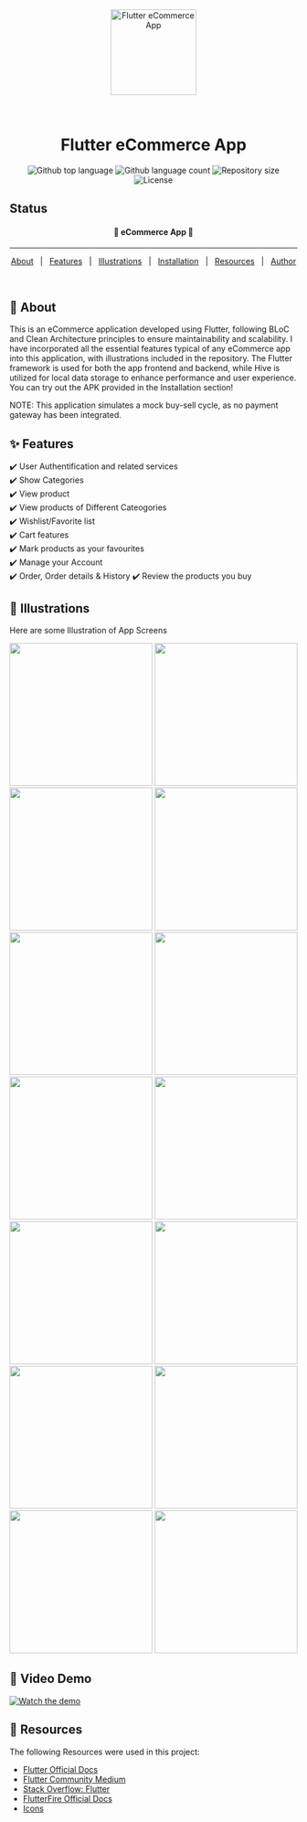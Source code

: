

<div align="center" id="top"> 
  <img src="https://raw.githubusercontent.com/thuanyg/ecommerce_app/refs/heads/master/assets/images/logo.png" alt="Flutter eCommerce App" width="150" height="150"/>

&#xa0;

  <!-- <a href="https://e_commerce_app_flutter.netlify.app">Demo</a> -->
</div>

<h1 align="center">Flutter eCommerce App</h1>

<p align="center">
  <img alt="Github top language" src="https://img.shields.io/github/languages/top/thuanyg/ecommerce_app?color=56BEB8">

  <img alt="Github language count" src="https://img.shields.io/github/languages/count/thuanyg/ecommerce_app?color=56BEB8">

  <img alt="Repository size" src="https://img.shields.io/github/repo-size/thuanyg/ecommerce_app?color=56BEB8">

  <img alt="License" src="https://img.shields.io/github/license/thuanyg/ecommerce_app?color=56BEB8">
</p>

## Status

<h4 align="center">
	🚧  eCommerce App  🚧
</h4>

<hr>

<p align="center">
  <a href="#dart-about">About</a> &#xa0; | &#xa0; 
  <a href="#sparkles-features">Features</a> &#xa0; | &#xa0;
  <a href="#checkered_flag-illustrations">Illustrations</a> &#xa0; | &#xa0;
  <a href="#white_check_mark-installation">Installation</a> &#xa0; | &#xa0;
  <a href="#rocket-resources">Resources</a> &#xa0; | &#xa0;
  <a href="https://github.com/thuanyg" target="_blank">Author</a>
</p>

<br>

## :dart: About

This is an eCommerce application developed using Flutter, following BLoC and Clean Architecture principles to ensure maintainability and scalability. I have incorporated all the essential features typical of any eCommerce app into this application, with illustrations included in the repository. The Flutter framework is used for both the app frontend and backend, while Hive is utilized for local data storage to enhance performance and user experience. You can try out the APK provided in the Installation section!

NOTE: This application simulates a mock buy-sell cycle, as no payment gateway has been integrated.

## :sparkles: Features

:heavy_check_mark: User Authentification and related services\
:heavy_check_mark: Show Categories\
:heavy_check_mark: View product\
:heavy_check_mark: View products of Different Cateogories\
:heavy_check_mark: Wishlist/Favorite list\
:heavy_check_mark: Cart features\
:heavy_check_mark: Mark products as your favourites\
:heavy_check_mark: Manage your Account\
:heavy_check_mark: Order, Order details & History
:heavy_check_mark: Review the products you buy

## :checkered_flag: Illustrations

Here are some Illustration of App Screens

<p>
 	 <img src="https://raw.githubusercontent.com/thuanyg/ecommerce_app/refs/heads/master/screenshots/screenshot_login.jpg" width="250" />
	<img src="https://raw.githubusercontent.com/thuanyg/ecommerce_app/refs/heads/master/screenshots/screenshot_signup.jpg" width="250" />
	<img src="https://raw.githubusercontent.com/thuanyg/ecommerce_app/refs/heads/master/screenshots/screenshot_home.jpg" width="250" />
	<img src="https://raw.githubusercontent.com/thuanyg/ecommerce_app/refs/heads/master/screenshots/screenshot_categories.jpg" width="250" />
	<img src="https://raw.githubusercontent.com/thuanyg/ecommerce_app/refs/heads/master/screenshots/screenshot_product_category.jpg" width="250" />
	<img src="https://raw.githubusercontent.com/thuanyg/ecommerce_app/refs/heads/master/screenshots/screenshot_wishlist.jpg" width="250" />	
	<img src="https://raw.githubusercontent.com/thuanyg/ecommerce_app/refs/heads/master/screenshots/screenshot_product_detail.jpg" width="250" />
	<img src="https://raw.githubusercontent.com/thuanyg/ecommerce_app/refs/heads/master/screenshots/screenshot_addtocart.jpg" width="250" />
	<img src="https://raw.githubusercontent.com/thuanyg/ecommerce_app/refs/heads/master/screenshots/screenshot_cart.jpg" width="250" />
	<img src="https://raw.githubusercontent.com/thuanyg/ecommerce_app/refs/heads/master/screenshots/screenshot_product_category.jpg" width="250" />
	<img src="https://raw.githubusercontent.com/thuanyg/ecommerce_app/refs/heads/master/screenshots/screenshot_checkout.jpg" width="250" />
	<img src="https://raw.githubusercontent.com/thuanyg/ecommerce_app/refs/heads/master/screenshots/screenshot_ordercompleted.jpg" width="250" />
	<img src="https://raw.githubusercontent.com/thuanyg/ecommerce_app/refs/heads/master/screenshots/screenshot_orderhistory.jpg" width="250" />
	<img src="https://raw.githubusercontent.com/thuanyg/ecommerce_app/refs/heads/master/screenshots/screenshot_profile.jpg" width="250" />	
</p>

## :rocket: Video Demo

[![Watch the demo](https://e7.pngegg.com/pngimages/503/589/png-clipart-youtube-icon-youtube-live-computer-icons-music-youtube-logo-angle-rectangle.png)](https://www.youtube.com/watch?v=2SHIGD9bs58)


## :rocket: Resources

The following Resources were used in this project:

- [Flutter Official Docs](https://flutter.dev/docs)
- [Flutter Community Medium](https://medium.com/flutter-community)
- [Stack Overflow: Flutter](https://stackoverflow.com/questions/tagged/flutter)
- [FlutterFire Official Docs](https://firebase.flutter.dev/docs/overview/)
- [Icons](https://www.flaticon.com/)

